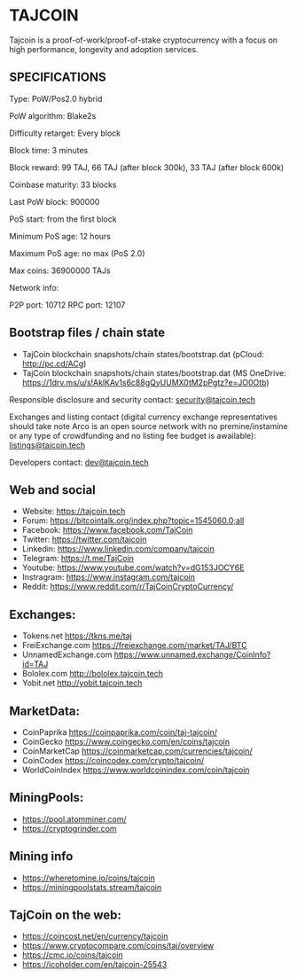 TAJCOIN
======

Tajcoin is a proof-of-work/proof-of-stake cryptocurrency with a focus on high performance, longevity and adoption services.


SPECIFICATIONS
--------------
Type:                   PoW/Pos2.0 hybrid

PoW algorithm:          Blake2s

Difficulty retarget:    Every block

Block time:             3 minutes

Block reward:           99 TAJ, 66 TAJ (after block 300k), 33 TAJ (after block 600k)

Coinbase maturity:      33 blocks

Last PoW block:         900000

PoS start:              from the first block

Minimum PoS age:        12 hours

Maximum PoS age:        no max (PoS 2.0)

Max coins:              36900000 TAJs

Network info:

P2P port: 10712
RPC port: 12107

## Bootstrap files / chain state

* TajCoin blockchain snapshots/chain states/bootstrap.dat (pCloud: http://pc.cd/ACg)
* TajCoin blockchain snapshots/chain states/bootstrap.dat (MS OneDrive: https://1drv.ms/u/s!AklKAv1s6c88gQyUUMX0tM2pPgtz?e=JO0Otb)

Responsible disclosure and security contact: security@tajcoin.tech

Exchanges and listing contact (digital currency exchange representatives should take note Arco is an open source network with no premine/instamine or any type of crowdfunding and no listing fee budget is awailable): listings@tajcoin.tech

Developers contact: dev@tajcoin.tech

## Web and social

* Website: https://tajcoin.tech
* Forum: https://bitcointalk.org/index.php?topic=1545060.0;all
* Facebook: https://www.facebook.com/TajCoin
* Twitter: https://twitter.com/tajcoin
* Linkedin: https://www.linkedin.com/company/tajcoin
* Telegram: https://t.me/TajCoin
* Youtube: https://www.youtube.com/watch?v=dG153JOCY6E 
* Instragram: https://www.instagram.com/tajcoin
* Reddit: https://www.reddit.com/r/TajCoinCryptoCurrency/

## Exchanges:

* Tokens.net https://tkns.me/taj
* FreiExchange.com https://freiexchange.com/market/TAJ/BTC
* UnnamedExchange.com https://www.unnamed.exchange/CoinInfo?id=TAJ
* Bololex.com http://bololex.tajcoin.tech
* Yobit.net http://yobit.tajcoin.tech

## MarketData:

* CoinPaprika https://coinpaprika.com/coin/taj-tajcoin/
* CoinGecko https://www.coingecko.com/en/coins/tajcoin
* CoinMarketCap https://coinmarketcap.com/currencies/tajcoin/
* CoinCodex https://coincodex.com/crypto/tajcoin/
* WorldCoinIndex https://www.worldcoinindex.com/coin/tajcoin

## MiningPools:  

* https://pool.atomminer.com/
* https://cryptogrinder.com

## Mining info
* https://wheretomine.io/coins/tajcoin
* https://miningpoolstats.stream/tajcoin

## TajCoin on the web:

* https://coincost.net/en/currency/tajcoin
* https://www.cryptocompare.com/coins/taj/overview
* https://cmc.io/coins/tajcoin
* https://icoholder.com/en/tajcoin-25543

